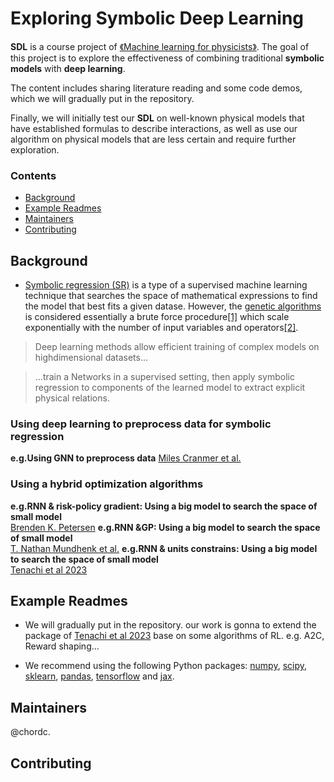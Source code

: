 # Exploring Symbolic Deep Learning

**SDL** is a course project of [《Machine learning for physicists》](https://github.com/wangleiphy/ml4p). The goal of this project is to explore the effectiveness of combining traditional **symbolic models** with **deep learning**.  

The content includes sharing literature reading and some code demos, which we will gradually put in the repository.  

Finally, we will initially test our **SDL** on well-known physical models that have established formulas to describe interactions, as well as use our algorithm on physical models that are less certain and require further exploration.

### Contents
*   [Background](#Background)
*   [Example Readmes](#Example-Readmes)
*   [Maintainers](#Maintainers)
*   [Contributing](#Contributing)

## Background
- [Symbolic regression (SR)](https://en.wikipedia.org/wiki/Symbolic_regression) is a type of a supervised machine learning technique that searches the space of mathematical expressions to find the model that best fits a given datase. However, the [genetic algorithms](https://en.wikipedia.org/wiki/Genetic_algorithm) is considered essentially a brute force procedure[[1]](https://www.science.org/doi/10.1126/science.1165893) which scale exponentially with the number of input variables and operators[[2]]().

>Deep learning methods allow efficient training of complex models on highdimensional datasets...

>...train a Networks in a supervised setting, then apply symbolic regression to components of the learned model to extract explicit physical relations.

### Using deep learning to preprocess data for symbolic regression
**e.g.Using GNN to preprocess data**
[Miles Cranmer et al.](https://arxiv.org/abs/2006.11287)

### Using a hybrid optimization algorithms
**e.g.RNN & risk-policy gradient: Using a big model to search the space of small model**     
[Brenden K. Petersen](https://arxiv.org/abs/1912.04871)
**e.g.RNN &GP: Using a big model to search the space of small model**     
[T. Nathan Mundhenk et al.](https://arxiv.org/abs/2111.00053)
**e.g.RNN & units constrains: Using a big model to search the space of small model**    
[Tenachi et al 2023](https://arxiv.org/abs/2303.03192)


## Example Readmes

- We will gradually put in the repository.
  our work is gonna to extend the package of  [Tenachi et al 2023](https://arxiv.org/abs/2303.03192) base on some algorithms of RL. e.g. A2C, Reward shaping...

- We recommend using the following Python packages: [numpy](https://numpy.org/), [scipy](https://scipy.org/), [sklearn](https://scikit-learn.org/stable/index.html), [pandas](https://pandas.pydata.org/), [tensorflow](https://www.tensorflow.org/?hl=zh-cn) and [jax](https://github.com/google/jax).

## Maintainers
@chordc.

## Contributing



